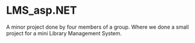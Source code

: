 # LMS_asp.NET
A minor project done by four members of a group. Where we done a small project for a mini Library Management System. 

